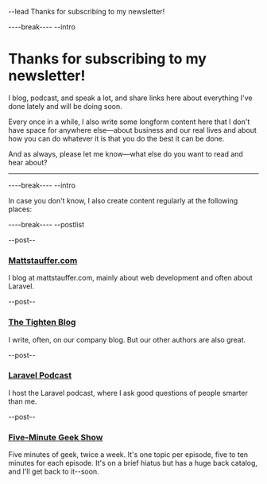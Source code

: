 --lead
Thanks for subscribing to my newsletter!

----break----
--intro

# Thanks for subscribing to my newsletter!
I blog, podcast, and speak a lot, and share links here about everything I've done lately and will be doing soon.

Every once in a while, I also write some longform content here that I don't have space for anywhere else&mdash;about business and our real lives and about how you can do whatever it is that you do the best it can be done.

And as always, please let me know&mdash;what else do you want to read and hear about?

***

----break----
--intro

In case you don't know, I also create content regularly at the following places:

----break----
--postlist

--post--
### [Mattstauffer.com](https://mattstauffer.com)
I blog at mattstauffer.com, mainly about web development and often about Laravel.

--post--
### [The Tighten Blog](https://tighten.co/blog)
I write, often, on our company blog. But our other authors are also great.

--post--
### [Laravel Podcast](https://laravelpodcast.com)
I host the Laravel podcast, where I ask good questions of people smarter than me.

--post--
### [Five-Minute Geek Show](http://fiveminutegeekshow.com)
Five minutes of geek, twice a week. It's one topic per episode, five to ten minutes for each episode. It's on a brief hiatus but has a huge back catalog, and I'll get back to it--soon.
